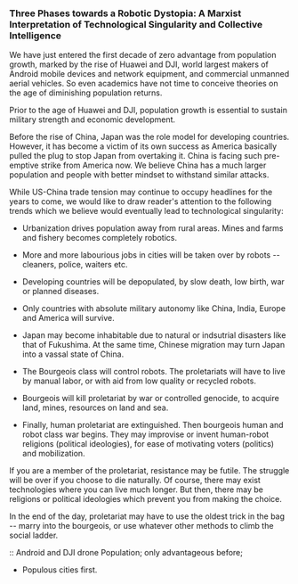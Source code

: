 ### Three Phases towards a Robotic Dystopia: A Marxist Interpretation of Technological Singularity and Collective Intelligence

We have just entered the first decade of zero advantage from population growth, marked by the rise of Huawei and DJI, world largest makers of Android mobile devices and network equipment, and commercial unmanned aerial vehicles. So even academics have not time to conceive theories on the age of diminishing population returns. 

Prior to the age of Huawei and DJI, population growth is essential to sustain military strength and economic development. 

Before the rise of China, Japan was the role model for developing countries. However, it has become a victim of its own success as America basically pulled the plug to stop Japan from overtaking it. China is facing such pre-emptive strike from America now. We believe China has a much larger population and people with better mindset to withstand similar attacks.

While US-China trade tension may continue to occupy headlines for the years to come, we would like to draw reader's attention to the following trends which we believe would eventually lead to technological singularity:

- Urbanization drives population away from rural areas. Mines and farms and fishery becomes completely robotics. 

- More and more labourious jobs in cities will be taken over by robots -- cleaners, police, waiters etc. 

- Developing countries will be depopulated, by slow death, low birth, war or planned diseases. 

- Only countries with absolute military autonomy like China, India, Europe and America will survive. 

- Japan may become inhabitable due to natural or indsutrial disasters like that of Fukushima. At the same time, Chinese migration may turn Japan into a vassal state of China. 

- The Bourgeois class will control robots. The proletariats will have to live by manual labor, or with aid from low quality or recycled robots. 

- Bourgeois will kill proletariat by war or controlled genocide, to acquire land, mines, resources on land and sea. 

- Finally, human proletariat  are extinguished. Then bourgeois human and robot class war begins. They may improvise or invent human-robot religions (political ideologies), for ease of motivating voters (politics) and mobilization. 

If you are a member of the proletariat, resistance may be futile. The struggle will be over if you choose to die naturally. Of course, there may exist technologies where you can live much longer. But then, there may be religions or political ideologies which prevent you from making the choice.

In the end of the day, proletariat may have to use the oldest trick in the bag -- marry into the bourgeois, or use whatever other methods to climb the social ladder.


:: Android and DJI drone Population;  only advantageous before;

- Populous cities first. 
